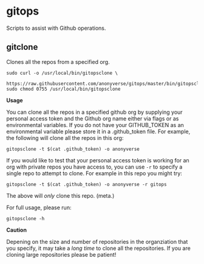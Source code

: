 # gitops
Scripts to assist with Github operations.

## gitclone

Clones all the repos from a specified org.

```
sudo curl -o /usr/local/bin/gitopsclone \
  https://raw.githubusercontent.com/anonyverse/gitops/master/bin/gitopsclone
sudo chmod 0755 /usr/local/bin/gitopsclone
```

**Usage**

You can clone all the repos in a specified github org by supplying
your personal access token and the Github org name either via
flags or as environmental variables. If you do not have your
GITHUB\_TOKEN as an environmental variable please store it in a
.github\_token file. For example, the following will clone all the
repos in this org:

```
gitopsclone -t $(cat .github_token) -o anonyverse
```

If you would like to test that your personal access token is
working for an org with private repos you have access to, you can
use `-r` to specify a single repo to attempt to clone. For example
in this repo you might try:

```
gitopsclone -t $(cat .github_token) -o anonyverse -r gitops
```

The above will _only_ clone this repo. (meta.)

For full usage, please run:

```
gitopsclone -h
```

**Caution**

Depening on the size and number of repositories in the
organziation that you specify, it may take a _long time_ to clone
all the repositories. If you are cloning large repositories please
be patient!
